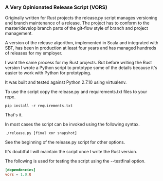 ### A Very Opinionated Release Script (VORS)

Originally written for Rust projects the release.py script manages versioning and branch maintenance of a release.  The project has to conform to the master/develop branch parts of the git-flow style of branch and project management.

A version of the release algorithm, implemented in Scala and integrated with SBT, has been in production at least four years and has managed hundreds of releases for my employer.  

I want the same process for my Rust projects.  But before writing the Rust version I wrote a Python script to prototype some of the details because it's easier to work with Python for prototyping.

It was built and tested against Python 2.7.10 using virtualenv.

To use the script copy the release.py and requirements.txt files to your repo.

```
pip install -r requirements.txt
```

That's it.

In most cases the script can be invoked using the following syntax.

```
./release.py [final xor snapshot]
```

See the beginning of the release.py script for other options.

It's doubtful I will maintain the script once I write the Rust version.

The following is used for testing the script using the --testfinal option.

```toml
[dependencies]
vors = 1.0.0
```
